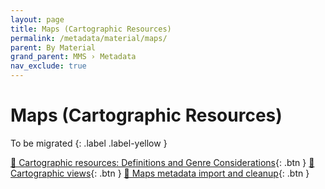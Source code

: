 ```yaml
---
layout: page
title: Maps (Cartographic Resources)
permalink: /metadata/material/maps/
parent: By Material
grand_parent: MMS › Metadata
nav_exclude: true
---
```


# Maps (Cartographic Resources)

To be migrated
{: .label .label-yellow }

[📄 Cartographic resources: Definitions and Genre Considerations](https://docs.google.com/document/u/0/d/1L02o6WotPGMdCVlZ9DJZVRhaICt1zssV9nJUkSzZo5Q/edit){: .btn }
[📄 Cartographic views](https://docs.google.com/document/u/0/d/1V3ZK-P-gAEl7o9rAFKL_TFkV2PBfAUmsWnD_ixLWYxI/edit){: .btn }
[📄 Maps metadata import and cleanup](https://docs.google.com/document/u/0/d/1NoAC4Dd0GRmRfDxWf-uDABui14fEHsoEknvBYeobUE4/edit){: .btn }